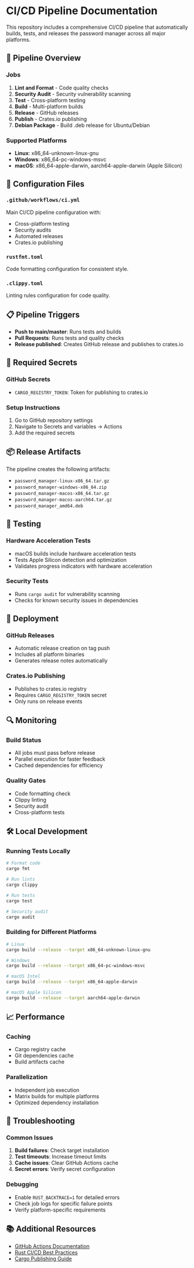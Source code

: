 # CI/CD Pipeline Documentation

This repository includes a comprehensive CI/CD pipeline that automatically builds, tests, and releases the password manager across all major platforms.

## 🚀 Pipeline Overview

### Jobs

1. **Lint and Format** - Code quality checks
2. **Security Audit** - Security vulnerability scanning
3. **Test** - Cross-platform testing
4. **Build** - Multi-platform builds
5. **Release** - GitHub releases
6. **Publish** - Crates.io publishing
7. **Debian Package** - Build .deb release for Ubuntu/Debian

### Supported Platforms

- **Linux**: x86_64-unknown-linux-gnu
- **Windows**: x86_64-pc-windows-msvc
- **macOS**: x86_64-apple-darwin, aarch64-apple-darwin (Apple Silicon)

## 🔧 Configuration Files

### `.github/workflows/ci.yml`
Main CI/CD pipeline configuration with:
- Cross-platform testing
- Security audits
- Automated releases
- Crates.io publishing

### `rustfmt.toml`
Code formatting configuration for consistent style.

### `.clippy.toml`
Linting rules configuration for code quality.

## 📋 Pipeline Triggers

- **Push to main/master**: Runs tests and builds
- **Pull Requests**: Runs tests and quality checks
- **Release published**: Creates GitHub release and publishes to crates.io

## 🔐 Required Secrets

### GitHub Secrets
- `CARGO_REGISTRY_TOKEN`: Token for publishing to crates.io

### Setup Instructions
1. Go to GitHub repository settings
2. Navigate to Secrets and variables → Actions
3. Add the required secrets

## 📦 Release Artifacts

The pipeline creates the following artifacts:
- `password_manager-linux-x86_64.tar.gz`
- `password_manager-windows-x86_64.zip`
- `password_manager-macos-x86_64.tar.gz`
- `password_manager-macos-aarch64.tar.gz`
- `password_manager_amd64.deb`

## 🧪 Testing

### Hardware Acceleration Tests
- macOS builds include hardware acceleration tests
- Tests Apple Silicon detection and optimization
- Validates progress indicators with hardware acceleration

### Security Tests
- Runs `cargo audit` for vulnerability scanning
- Checks for known security issues in dependencies

## 🚀 Deployment

### GitHub Releases
- Automatic release creation on tag push
- Includes all platform binaries
- Generates release notes automatically

### Crates.io Publishing
- Publishes to crates.io registry
- Requires `CARGO_REGISTRY_TOKEN` secret
- Only runs on release events

## 🔍 Monitoring

### Build Status
- All jobs must pass before release
- Parallel execution for faster feedback
- Cached dependencies for efficiency

### Quality Gates
- Code formatting check
- Clippy linting
- Security audit
- Cross-platform tests

## 🛠️ Local Development

### Running Tests Locally
```bash
# Format code
cargo fmt

# Run lints
cargo clippy

# Run tests
cargo test

# Security audit
cargo audit
```

### Building for Different Platforms
```bash
# Linux
cargo build --release --target x86_64-unknown-linux-gnu

# Windows
cargo build --release --target x86_64-pc-windows-msvc

# macOS Intel
cargo build --release --target x86_64-apple-darwin

# macOS Apple Silicon
cargo build --release --target aarch64-apple-darwin
```

## 📈 Performance

### Caching
- Cargo registry cache
- Git dependencies cache
- Build artifacts cache

### Parallelization
- Independent job execution
- Matrix builds for multiple platforms
- Optimized dependency installation

## 🔧 Troubleshooting

### Common Issues
1. **Build failures**: Check target installation
2. **Test timeouts**: Increase timeout limits
3. **Cache issues**: Clear GitHub Actions cache
4. **Secret errors**: Verify secret configuration

### Debugging
- Enable `RUST_BACKTRACE=1` for detailed errors
- Check job logs for specific failure points
- Verify platform-specific requirements

## 📚 Additional Resources

- [GitHub Actions Documentation](https://docs.github.com/en/actions)
- [Rust CI/CD Best Practices](https://rust-lang.github.io/rustup/concepts/channels.html)
- [Cargo Publishing Guide](https://doc.rust-lang.org/cargo/reference/publishing.html) 